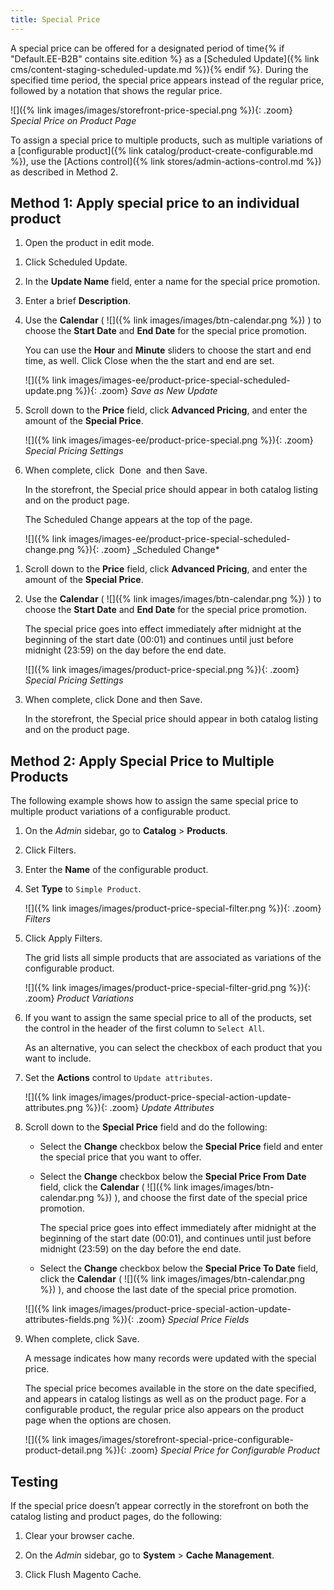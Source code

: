```yaml
---
title: Special Price
---
```


A special price can be offered for a designated period of time{% if "Default.EE-B2B" contains site.edition %} as a [Scheduled Update]({% link cms/content-staging-scheduled-update.md %}){% endif %}. During the specified time period, the special price appears instead of the regular price, followed by a notation that shows the regular price.

![]({% link images/images/storefront-price-special.png %}){: .zoom}
_Special Price on Product Page_

To assign a special price to multiple products, such as multiple variations of a [configurable product]({% link catalog/product-create-configurable.md %}), use the [Actions control]({% link stores/admin-actions-control.md %}) as described in Method 2.

## Method 1: Apply special price to an individual product

1. Open the product in edit mode.
<!--{% if "Default.EE-B2B" contains site.edition %}-->

1. Click <span class="btn">Scheduled Update</span>.

1. In the **Update Name** field, enter a name for the special price promotion.

1. Enter a brief **Description**.

1. Use the **Calendar** ( ![]({% link images/images/btn-calendar.png %}) ) to choose the **Start Date** and **End Date** for the special price promotion.

   You can use the **Hour** and **Minute** sliders to choose the start and end time, as well. Click <span class="btn">Close</span> when the the start and end are set.

    ![]({% link images/images-ee/product-price-special-scheduled-update.png %}){: .zoom}
    _Save as New Update_

1. Scroll down to the **Price** field, click **Advanced Pricing**, and enter the amount of the **Special Price**.

    ![]({% link images/images-ee/product-price-special.png %}){: .zoom}
    _Special Pricing Settings_

1. When complete, click <span class="btn"> Done </span> and then <span class="btn">Save</span>.

    In the storefront, the Special price should appear in both catalog listing and on the product page.

    The Scheduled Change appears at the top of the page.

    ![]({% link images/images-ee/product-price-special-scheduled-change.png %}){: .zoom}
    _Scheduled Change*
<!--{% endif %}-->
<!--{% if "Default.CE Only" contains site.edition %}-->

1. Scroll down to the **Price** field, click **Advanced Pricing**, and enter the amount of the **Special Price**.

1. Use the **Calendar** ( ![]({% link images/images/btn-calendar.png %}) ) to choose the **Start Date** and **End Date** for the special price promotion.

    The special price goes into effect immediately after midnight at the beginning of the start date (00:01) and continues until just before midnight (23:59) on the day before the end date.

    ![]({% link images/images/product-price-special.png %}){: .zoom}
    _Special Pricing Settings_

1. When complete, click <span class="btn">Done</span> and then <span class="btn">Save</span>.

    In the storefront, the Special price should appear in both catalog listing and on the product page.
<!--{% endif %}-->

## Method 2: Apply Special Price to Multiple Products

The following example shows how to assign the same special price to multiple product variations of a configurable product.

1. On the _Admin_ sidebar, go to **Catalog** > **Products**.

1. Click <span class="btn">Filters</span>.

1. Enter the **Name** of the configurable product.

1. Set **Type** to `Simple Product`.

    ![]({% link images/images/product-price-special-filter.png %}){: .zoom}
    _Filters_

1. Click <span class="btn">Apply Filters</span>.

    The grid lists all simple products that are associated as variations of the configurable product.

    ![]({% link images/images/product-price-special-filter-grid.png %}){: .zoom}
    _Product Variations_

1. If you want to assign the same special price to all of the products, set the control in the header of the first column to `Select All`.

   As an alternative, you can select the checkbox of each product that you want to include.

1. Set the **Actions** control to `Update attributes`.

    ![]({% link images/images/product-price-special-action-update-attributes.png %}){: .zoom}
    _Update Attributes_

1. Scroll down to the **Special Price** field and do the following:

    - Select the **Change** checkbox below the **Special Price** field and enter the special price that you want to offer.

    - Select the **Change** checkbox below the **Special Price From Date** field, click the **Calendar** ( ![]({% link images/images/btn-calendar.png %}) ), and choose the first date of the special price promotion.

        The special price goes into effect immediately after midnight at the beginning of the start date (00:01), and continues until just before midnight (23:59) on the day before the end date.

    - Select the **Change** checkbox below the **Special Price To Date** field, click the **Calendar** ( ![]({% link images/images/btn-calendar.png %}) ), and choose the last date of the special price promotion.

    ![]({% link images/images/product-price-special-action-update-attributes-fields.png %}){: .zoom}
    _Special Price Fields_

1. When complete, click <span class="btn">Save</span>.

    A message indicates how many records were updated with the special price.

    The special price becomes available in the store on the date specified, and appears in catalog listings as well as on the product page. For a configurable product, the regular price also appears on the product page when the options are chosen.

    ![]({% link images/images/storefront-special-price-configurable-product-detail.png %}){: .zoom}
    _Special Price for Configurable Product_

## Testing

If the special price doesn’t appear correctly in the storefront on both the catalog listing and product pages, do the following:

1. Clear your browser cache.

1. On the _Admin_ sidebar, go to **System** > **Cache Management**.

1. Click <span class="btn">Flush Magento Cache</span>.
